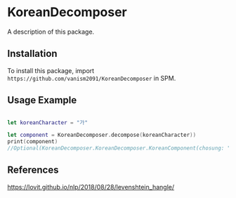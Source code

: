 # KoreanDecomposer

A description of this package.

## Installation

To install this package, import `https://github.com/vanism2091/KoreanDecomposer` in SPM.

## Usage Example

```swift

let koreanCharacter = "가"

let component = KoreanDecomposer.decompose(koreanCharacter))
print(component)
//Optional(KoreanDecomposer.KoreanDecomposer.KoreanComponent(chosung: "ㄱ", jungsung: "ㅏ", jongsung: " "))

```

## References
https://lovit.github.io/nlp/2018/08/28/levenshtein_hangle/
